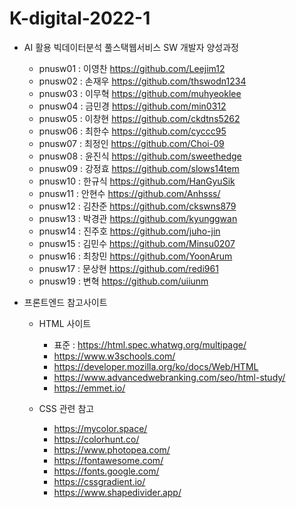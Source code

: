 # K-digital-2022-1
+ AI 활용 빅데이터분석 풀스택웹서비스 SW 개발자 양성과정
  + pnusw01 : 이영찬 https://github.com/Leejim12 
  + pnusw02 : 손재우 https://github.com/thswodn1234
  + pnusw03 : 이무혁 https://github.com/muhyeoklee
  + pnusw04 : 금민경 https://github.com/min0312
  + pnusw05 : 이창현 https://github.com/ckdtns5262
  + pnusw06 : 최한수 https://github.com/cyccc95
  + pnusw07 : 최정인 https://github.com/Choi-09
  + pnusw08 : 윤진식 https://github.com/sweethedge
  + pnusw09 : 강정효 https://github.com/slows14tem
  + pnusw10 : 한규식 https://github.com/HanGyuSik
  + pnusw11 : 안현수 https://github.com/Anhsss/
  + pnusw12 : 김찬준 https://github.com/ckswns879 
  * pnusw13 : 박경관 https://github.com/kyunggwan
  + pnusw14 : 진주호 https://github.com/juho-jin
  + pnusw15 : 김민수 https://github.com/Minsu0207
  + pnusw16 : 최창민 https://github.com/YoonArum
  + pnusw17 : 문상현 https://github.com/redi961
  + pnusw19 : 변혁 https://github.com/uiiunm
 
 + 프론트엔드 참고사이트
    + HTML 사이트 
      + 표준 : https://html.spec.whatwg.org/multipage/
      + https://www.w3schools.com/
      + https://developer.mozilla.org/ko/docs/Web/HTML
      + https://www.advancedwebranking.com/seo/html-study/
      + https://emmet.io/

    + CSS 관련 참고
      + https://mycolor.space/
      + https://colorhunt.co/
      + https://www.photopea.com/
      + https://fontawesome.com/
      + https://fonts.google.com/
      + https://cssgradient.io/
      + https://www.shapedivider.app/
